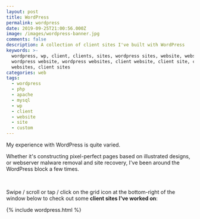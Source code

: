 ```yaml
---
layout: post
title: WordPress
permalink: wordpress
date: 2019-09-25T21:00:56.000Z
image: /images/wordpress-banner.jpg
comments: false
description: A collection of client sites I've built with WordPress
keywords: >-
  wordpress, wp, client, clients, sites, wordpress sites, website, websites,
  wordpress website, wordpress websites, client website, client site, client
  websites, client sites
categories: web
tags:
  - wordpress
  - php
  - apache
  - mysql
  - wp
  - client
  - website
  - site
  - custom
---
```


<style>
  @media only screen and (max-width: 767px) {
    .br-desktop {
      display: none;
    }
  }
  @media only screen and (min-width: 768px) {
    .hr-mobile {
      display: none;
    }
  }
</style>


<p style="margin-top: 10px">
    My experience with WordPress is quite varied.
</p>

Whether it's constructing pixel-perfect pages based on illustrated designs, or webserver malware removal and site recovery, I've been around the WordPress block a few times.

<br class="br-desktop">
<hr class="hr-mobile">

Swipe / scroll or tap / click on the grid icon at the bottom-right of the window below to check out some **client sites I've worked on**:

{% include wordpress.html %}

